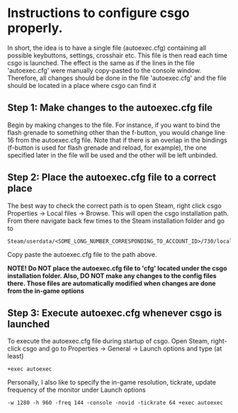# Instructions to configure csgo properly.
 In short, the idea is to have a single file (autoexec.cfg) containing all possible keybuttons, settings, crosshair etc. 
 This file is then read each time csgo is launched.
 The effect is the same as if the lines in the file 'autoexec.cfg' were manually copy-pasted to the console window.
 Therefore, all changes should be done in the file 'autoexec.cfg' and the file should be located in a place where csgo can find it


## Step 1: Make changes to the autoexec.cfg file
Begin by making changes to the file. For instance, if you want to bind the flash grenade to something other than the f-button, you would change line 16 from the autoexec.cfg file. Note that if there is an overlap in the bindings (f-button is used for flash grenade and reload, for example), the one specified later in the file will be used and the other will be left unbinded.


## Step 2: Place the autoexec.cfg file to a correct place

The best way to check the correct path is to open Steam, right click csgo Properties -> Local files -> Browse. This will open the csgo installation path. From there navigate back few times to the Steam installation folder and go to 
 
 ```
 Steam/userdata/<SOME_LONG_NUMBER_CORRESPONDING_TO_ACCOUNT_ID>/730/local/cfg
 ```
 Copy paste the autoexec.cfg file to the path above.

 **NOTE! Do NOT place the autoexec.cfg file to 'cfg' located under the csgo installation folder. Also, DO NOT make any changes to the config files there. Those   files are automatically modified when changes are done from the in-game options** 


## Step 3: Execute autoexec.cfg whenever csgo is launched

To execute the autoexec.cfg file during startup of csgo. Open Steam, right-click csgo and go to Properties -> General -> Launch options and type (at least)

```
+exec autoexec
```

Personally, I also like to specify the in-game resolution, tickrate, update frequency of the monitor under Launch options

```
-w 1280 -h 960 -freq 144 -console -novid -tickrate 64 +exec autoexec
```
